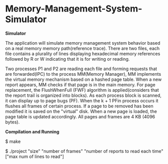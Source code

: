 # Memory-Management-System-Simulator

<b> Simulator </b>

The application will simulate memory management system behavior based on a real memory memory path(reference trace). There are two files,
each file contains a plurality of lines displaying hexadecimal memory references followed by R or W  indicating that it is for writing or
reading.

Two processes P1 and P2 are reading each file and forming requests that are forwarded(IPC) to the process MM(Memory Manager), MM implements
the virtual memory mechanism based on a hashed page table. When a new report appears, MM checks if that page is in the main memory.
For page replacement, the FlushWhenFull (FWF) algorithm is applied(considers that the report trail is organized into blocks). As each process
block is scanned, it can display up to page bugs (PF). When the k + 1 PFin process occurs it flushes all frames of certain process. If a page
to be removed has been modified it is saved on the "virtual" disk. When a new page is loaded, the page table is updated accordingly. All pages
and frames are 4 KB (4096 bytes).


<b> Compilation and Running </b>

$ make

$ ./project "size" "number of frames" "number of reports to read each time" ["max num of lines to read"]

